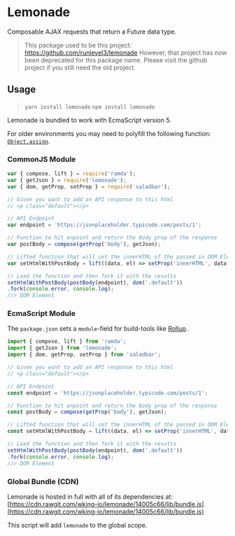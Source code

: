 # Lemonade

Composable AJAX requests that return a Future data type.

> This package used to be this project: https://github.com/runlevel3/lemonade
> However, that project has now been deprecated for this package name. Please visit the
> github project if you still need the old project.

## Usage

> `yarn install lemonade`
> `npm install lemonade`

Lemonade is bundled to work with EcmaScript version 5.

For older environments you may need to polyfill the following
function: [`Object.assign`](https://developer.mozilla.org/en-US/docs/Web/JavaScript/Reference/Global_Objects/Object/assign).

### CommonJS Module

<!-- eslint-disable no-var -->

<!-- eslint-disable padding-line-between-statements -->

```js
var { compose, lift } = require('ramda');
var { getJson } = require('lemonade');
var { dom, getProp, setProp } = require('saladbar');

// Given you want to add an API response to this html
// <p class="default"></p>

// API Endpoint
var endpoint = 'https://jsonplaceholder.typicode.com/posts/1';

// Function to hit enpoint and return the body prop of the response
var postBody = compose(getProp('body'), getJson);

// Lifted function that will set the innerHTML of the passed in DOM Element with the API response
var setHtmlWithPostBody = lift((data, el) => setProp('innerHTML', data, el));

// Load the function and then fork it with the results
setHtmlWithPostBody(postBody(endpoint), dom('.default'))
.fork(console.error, console.log);
//> DOM Element
```

### EcmaScript Module

The `package.json` sets a `module`-field for build-tools like [Rollup](https://rollupjs.org/guide/en).

```js
import { compose, lift } from 'ramda';
import { getJson } from 'lemonade';
import { dom, getProp, setProp } from 'saladbar';

// Given you want to add an API response to this html
// <p class="default"></p>

// API Endpoint
const endpoint = 'https://jsonplaceholder.typicode.com/posts/1';

// Function to hit enpoint and return the body prop of the response
const postBody = compose(getProp('body'), getJson);

// Lifted function that will set the innerHTML of the passed in DOM Element with the API response
const setHtmlWithPostBody = lift((data, el) => setProp('innerHTML', data, el));

// Load the function and then fork it with the results
setHtmlWithPostBody(postBody(endpoint), dom('.default'))
.fork(console.error, console.log);
//> DOM Element
```

### Global Bundle (CDN)

Lemonade is hosted in full with all of its dependencies at:
[https://cdn.rawgit.com/wking-io/lemonade/14005c66/lib/bundle.js](https://cdn.rawgit.com/wking-io/lemonade/14005c66/lib/bundle.js)

This script will add `lemonade` to the global scope.
